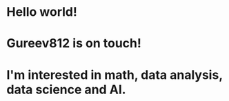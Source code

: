 # Hello world!
# Gureev812 is on touch! 
# I'm interested in math, data analysis, data science and AI.

